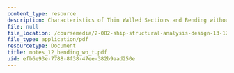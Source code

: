 ```yaml
---
content_type: resource
description: Characteristics of Thin Walled Sections and Bending without a Twist
file: null
file_location: /coursemedia/2-082-ship-structural-analysis-design-13-122-spring-2003/efb6e93e77888f3847ee382b9aad250e_notes_12_bending_wo_t.pdf
file_type: application/pdf
resourcetype: Document
title: notes_12_bending_wo_t.pdf
uid: efb6e93e-7788-8f38-47ee-382b9aad250e
---
```

